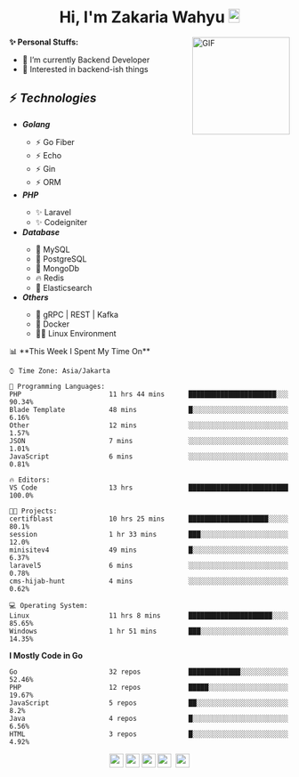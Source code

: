 <h1 align="center">Hi, I'm Zakaria Wahyu <img src="https://github.com/TheDudeThatCode/TheDudeThatCode/blob/master/Assets/Hi.gif" width="20px" height="25px"></h1>

<img align="right" alt="GIF" height="175px" src="https://www.nayakapratama.co.id/wp-content/uploads/2019/07/Website-Maintenance.gif" />

**✨ Personal Stuffs:**
- 🔭 I’m currently Backend Developer
- 🌱 Interested in backend-ish things

<h2>⚡ <i>Technologies</i></h2>
<ul>
<li><strong><i>Golang</i></strong></li>
  <ul>
    <li>⚡ Go Fiber</li>
    <li>⚡ Echo</li>
    <li>⚡ Gin</li>
    <li>⚡ ORM</li>
  </ul>
<li><strong><i>PHP</i></strong></li>
  <ul>
    <li>✨ Laravel</li>
    <li>✨ Codeigniter</li>
  </ul>
<li><strong><i>Database</i></strong></li>
  <ul>
    <li>🐬 MySQL</li>
    <li>🐘 PostgreSQL</li>
    <li>🍃 MongoDb</li>
    <li>🔥 Redis</li>
    <li>🔎 Elasticsearch</li>
  </ul>
  <li><strong><i>Others</i></strong></li>
  <ul>
    <li>💫 gRPC | REST | Kafka</li>
    <li>🐳 Docker</li>
    <li>👨‍💻 Linux Environment</li>
  </ul>
</ul>
<!--START_SECTION:waka-->
📊 **This Week I Spent My Time On** 

```text
⌚︎ Time Zone: Asia/Jakarta

💬 Programming Languages: 
PHP                      11 hrs 44 mins      ██████████████████████░░░   90.34% 
Blade Template           48 mins             █░░░░░░░░░░░░░░░░░░░░░░░░   6.16% 
Other                    12 mins             ░░░░░░░░░░░░░░░░░░░░░░░░░   1.57% 
JSON                     7 mins              ░░░░░░░░░░░░░░░░░░░░░░░░░   1.01% 
JavaScript               6 mins              ░░░░░░░░░░░░░░░░░░░░░░░░░   0.81%

🔥 Editors: 
VS Code                  13 hrs              █████████████████████████   100.0%

🐱‍💻 Projects: 
certifblast              10 hrs 25 mins      ████████████████████░░░░░   80.1% 
session                  1 hr 33 mins        ███░░░░░░░░░░░░░░░░░░░░░░   12.0% 
minisitev4               49 mins             █░░░░░░░░░░░░░░░░░░░░░░░░   6.37% 
laravel5                 6 mins              ░░░░░░░░░░░░░░░░░░░░░░░░░   0.78% 
cms-hijab-hunt           4 mins              ░░░░░░░░░░░░░░░░░░░░░░░░░   0.62%

💻 Operating System: 
Linux                    11 hrs 8 mins       █████████████████████░░░░   85.65% 
Windows                  1 hr 51 mins        ███░░░░░░░░░░░░░░░░░░░░░░   14.35%

```

**I Mostly Code in Go** 

```text
Go                       32 repos            █████████████░░░░░░░░░░░░   52.46% 
PHP                      12 repos            █████░░░░░░░░░░░░░░░░░░░░   19.67% 
JavaScript               5 repos             ██░░░░░░░░░░░░░░░░░░░░░░░   8.2% 
Java                     4 repos             █░░░░░░░░░░░░░░░░░░░░░░░░   6.56% 
HTML                     3 repos             █░░░░░░░░░░░░░░░░░░░░░░░░   4.92%

```



<!--END_SECTION:waka-->

<p align="center">
<a href="https://www.linkedin.com/in/zakariawahyu" target="_blank"><img src="https://img.shields.io/badge/linkedin-%230077B5.svg?&style=for-the-badge&logo=linkedin&logoColor=white" height=25></a>
<a href="https://medium.com/@zakariawahyu" target="_blank"><img src="https://img.shields.io/badge/Medium-12100E?style=for-the-badge&logo=medium&logoColor=white" height=25></a>
<a href="https://medium.com/@zakariawahyu" target="_blank"><img src="https://img.shields.io/badge/Portfolio-2300843e?style=for-the-badge&logo=About.me&logoColor=white" height=25></a>
<a href="https://www.twitter.com/_zakariawahyu" target="_blank"><img src="https://img.shields.io/badge/twitter-%231DA1F2.svg?&style=for-the-badge&logo=twitter&logoColor=white" height=25></a> 
<a href="https://www.instagram.com/_zakariawahyu" target="_blank"><img src="https://img.shields.io/badge/instagram-%23E4405F.svg?&style=for-the-badge&logo=instagram&logoColor=white" height=25></a>
